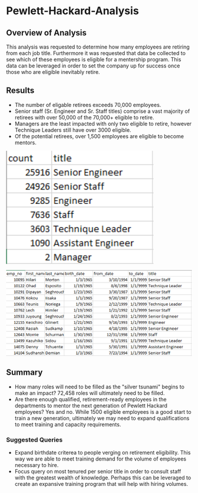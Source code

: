 # Pewlett-Hackard-Analysis
## Overview of Analysis
This analysis was requested to determine how many employees are retiring from each job title. Furthermore it was requested that data be collected to see which of these employees is eligible for a mentership program. This data can be leveraged in order to set the company up for success once those who are eligible inevitably retire. 

## Results
* The number of eligable retirees exceeds 70,000 employees.
* Senior staff (Sr. Engineer and Sr. Staff titles) comprise a vast majority of retirees with over 50,000 of the 70,000+ eligible to retire.
* Managers are the least impacted with only two eligible to retire, however Technique Leaders still have over 3000 eligible.
* Of the potential retirees, over 1,500 employees are eligible to become mentors.

<p align="left">
  <img src="https://github.com/armyofkittens/Pewlett-Hackard-Analysis/blob/main/Resources/Retiring%20Titles.png" width="400"/>
</p>

<p align="left">
  <img src="https://github.com/armyofkittens/Pewlett-Hackard-Analysis/blob/main/Resources/Mentorship%20Eligibility.png" width="700"/>
</p>

## Summary
* How many roles will need to be filled as the "silver tsunami" begins to make an impact? 72,458 roles will ultimately need to be filled.
* Are there enough qualified, retirement-ready employees in the departments to mentor the next generation of Pewlett Hackard employees? Yes and no. While 1500 eligible employees is a good start to train a new generation, ultimately we may need to expand qualifications to meet training and capacity requirements.

### Suggested Queries 
* Expand birthdate criterea to people verging on retirement eligibility. This way we are able to meet training demand for the volume of employees necessary to hire. 
* Focus query on most tenured per senior title in order to consult staff with the greatest wealth of knowledge. Perhaps this can be leveraged to create an expansive training program that will help with hiring volumes.
